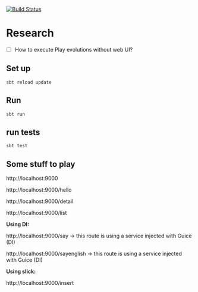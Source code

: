 [![Build Status](https://travis-ci.org/tatitati/play_slick_project.svg?branch=master)](https://travis-ci.org/tatitati/play_slick_project)

# Research

- [ ] How to execute Play evolutions without web UI?


## Set up

```
sbt reload update
```

## Run

```
sbt run
```

## run tests

```
sbt test
```


## Some stuff to play

http://localhost:9000

http://localhost:9000/hello

http://localhost:9000/detail

http://localhost:9000/list


**Using DI:**

http://localhost:9000/say  -> this route is using a service injected with Guice (DI)

http://localhost:9000/sayenglish  -> this route is using a service injected with Guice (DI)


**Using slick:**

http://localhost:9000/insert

